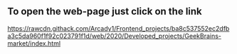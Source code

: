 ## To open the web-page just click on the link
https://rawcdn.githack.com/Arcady1/Frontend_projects/ba8c537552ec2dfba3c5da960f1f92c023791f1d/web/2020/Developed_projects/GeekBrains-market/index.html
